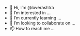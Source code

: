 - 👋 Hi, I’m @loverashtra
- 👀 I’m interested in ...
- 🌱 I’m currently learning ...
- 💞️ I’m looking to collaborate on ...
- 📫 How to reach me ...

<!---
loverashtra/loverashtra is a ✨ special ✨ repository because its `README.md` (this file) appears on your GitHub profile.
You can click the Preview link to take a look at your changes.
--->
